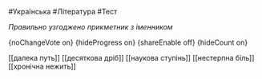 #Українська #Література #Тест

*Правильно узгоджено прикметник з іменником*

{noChangeVote on}
{hideProgress on}
{shareEnable off}
{hideCount on}

[[далека путь]]
[[десяткова дріб]]
[[наукова ступінь]]
[[нестерпна біль]]
[[хронічна нежить]]
